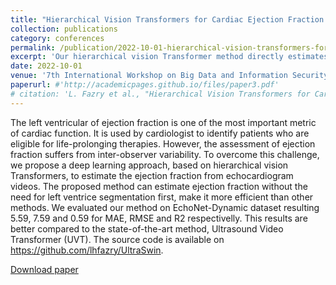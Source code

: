 ```yaml
---
title: "Hierarchical Vision Transformers for Cardiac Ejection Fraction Estimation"
collection: publications
category: conferences
permalink: /publication/2022-10-01-hierarchical-vision-transformers-for-cardiac-ejection-fraction-estimation
excerpt: 'Our hierarchical vision Transformer method directly estimates left ventricular ejection fraction from echocardiogram videos without requiring segmentation, achieving superior performance (MAE: 5.59, RMSE: 7.59, R²: 0.59) compared to state-of-the-art approaches on the EchoNet-Dynamic dataset.'
date: 2022-10-01
venue: '7th International Workshop on Big Data and Information Security (IWBIS).'
paperurl: #'http://academicpages.github.io/files/paper3.pdf'
# citation: 'L. Fazry et al., "Hierarchical Vision Transformers for Cardiac Ejection Fraction Estimation," 2022 7th International Workshop on Big Data and Information Security (IWBIS), Depok, Indonesia, 2022, pp. 39-44, doi: 10.1109/IWBIS56557.2022.9924664.'
---
```

The left ventricular of ejection fraction is one of the most important metric of cardiac function. It is used by cardiologist to identify patients who are eligible for life-prolonging therapies. However, the assessment of ejection fraction suffers from inter-observer variability. To overcome this challenge, we propose a deep learning approach, based on hierarchical vision Transformers, to estimate the ejection fraction from echocardiogram videos. The proposed method can estimate ejection fraction without the need for left ventrice segmentation first, make it more efficient than other methods. We evaluated our method on EchoNet-Dynamic dataset resulting 5.59, 7.59 and 0.59 for MAE, RMSE and R2 respectivelly. This results are better compared to the state-of-the-art method, Ultrasound Video Transformer (UVT). The source code is available on https://github.com/lhfazry/UltraSwin.

[Download paper](https://doi.org/10.1109/IWBIS56557.2022.9924664)
